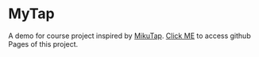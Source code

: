 # MyTap

A demo for course project inspired by [MikuTap](https://aidn.jp/mikutap/).
[Click ME](https://bolin-z.github.io/MyTap/) to access github Pages of this project.